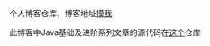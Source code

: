 个人博客仓库，博客地址[摸我](https://wangy325.github.io/endlessriver)

此博客中Java基础及进阶系列文章的源代码在[这个](https://github.com/wangy325/java_review)仓库
